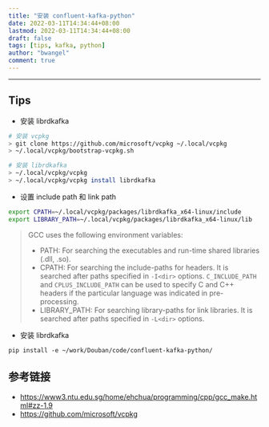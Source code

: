 ```yaml
---
title: "安装 confluent-kafka-python"
date: 2022-03-11T14:34:44+08:00
lastmod: 2022-03-11T14:34:44+08:00
draft: false
tags: [tips, kafka, python]
author: "bwangel"
comment: true
---
```


<!--more-->

---

## Tips

+ 安装 librdkafka

```sh
# 安装 vcpkg
> git clone https://github.com/microsoft/vcpkg ~/.local/vcpkg
> ~/.local/vcpkg/bootstrap-vcpkg.sh

# 安装 librdkafka
> ~/.local/vcpkg/vcpkg
> ~/.local/vcpkg/vcpkg install librdkafka
```

+ 设置 include path 和 link path

```sh
export CPATH=~/.local/vcpkg/packages/librdkafka_x64-linux/include
export LIBRARY_PATH=~/.local/vcpkg/packages/librdkafka_x64-linux/lib
```

> GCC uses the following environment variables:
>
> + PATH: For searching the executables and run-time shared libraries (.dll, .so).
> + CPATH: For searching the include-paths for headers. It is searched after paths specified in `-I<dir>` options. `C_INCLUDE_PATH` and `CPLUS_INCLUDE_PATH` can be used to specify C and C++ headers if the particular language was indicated in pre-processing.
> + LIBRARY_PATH: For searching library-paths for link libraries. It is searched after paths specified in `-L<dir>` options.

+ 安装 librdkafka

```
pip install -e ~/work/Douban/code/confluent-kafka-python/
```

## 参考链接

+ https://www3.ntu.edu.sg/home/ehchua/programming/cpp/gcc_make.html#zz-1.9
+ https://github.com/microsoft/vcpkg
